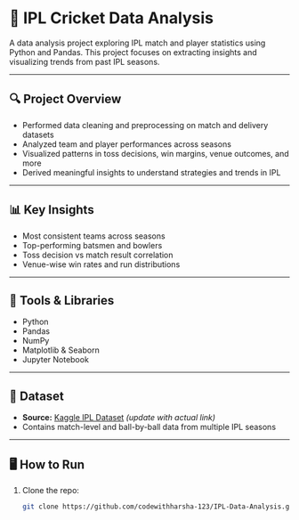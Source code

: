 # 🏏 IPL Cricket Data Analysis

A data analysis project exploring IPL match and player statistics using Python and Pandas. This project focuses on extracting insights and visualizing trends from past IPL seasons.

---

## 🔍 Project Overview

- Performed data cleaning and preprocessing on match and delivery datasets
- Analyzed team and player performances across seasons
- Visualized patterns in toss decisions, win margins, venue outcomes, and more
- Derived meaningful insights to understand strategies and trends in IPL

---

## 📊 Key Insights

- Most consistent teams across seasons
- Top-performing batsmen and bowlers
- Toss decision vs match result correlation
- Venue-wise win rates and run distributions

---

## 🧰 Tools & Libraries

- Python  
- Pandas  
- NumPy  
- Matplotlib & Seaborn  
- Jupyter Notebook

---

## 📁 Dataset

- **Source:** [Kaggle IPL Dataset](https://www.kaggle.com/) *(update with actual link)*
- Contains match-level and ball-by-ball data from multiple IPL seasons

---

## 🖥️ How to Run

1. Clone the repo:
   ```bash
   git clone https://github.com/codewithharsha-123/IPL-Data-Analysis.git
